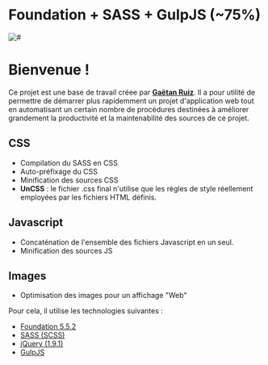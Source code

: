 # Foundation + SASS + GulpJS (**~75%**)
![#](https://github.com/origarti/kickstarterZ/blob/master/foundation_sass/www/dist/pic/header-foundation-sass.jpg?raw=true)
# Bienvenue !



Ce projet est une base de travail créee par **[Gaëtan Ruiz](http://origarti.fr)**. Il a pour utilité de permettre de démarrer plus rapidemment un projet d'application web tout en automatisant un certain nombre de procédures destinées à améliorer grandement la productivité et la maintenabilité des sources de ce projet.



## CSS

*   Compilation du SASS en CSS
*   Auto-préfixage du CSS
*   Minification des sources CSS
*   **UnCSS** : le fichier .css final n'utilise que les règles de style réellement employées par les fichiers HTML définis.


## Javascript

*   Concaténation de l'ensemble des fichiers Javascript en un seul.
*   Minification des sources JS


## Images

*   Optimisation des images pour un affichage "Web"


Pour cela, il utilise les technologies suivantes :

*   [Foundation 5.5.2](http://foundation.zurb.com/docs/)
*   [SASS (SCSS)](http://sass-lang.com/)
*   [jQuery (1.9.1)](https://jquery.com/)
*   [GulpJS](http://gulpjs.com/)
